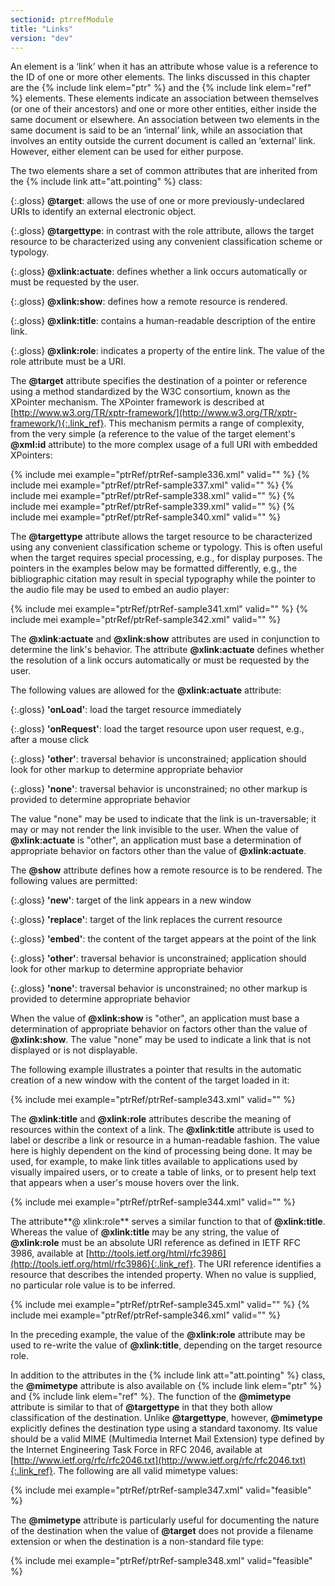 ```yaml
---
sectionid: ptrrefModule
title: "Links"
version: "dev"
---
```


An element is a ‘link’ when it has an attribute whose value is a reference to the ID of one or more other elements. The links discussed in this chapter are the {% include link elem="ptr" %} and the {% include link elem="ref" %} elements. These elements indicate an association between themselves (or one of their ancestors) and one or more other entities, either inside the same document or elsewhere. An association between two elements in the same document is said to be an ‘internal’ link, while an association that involves an entity outside the current document is called an ‘external’ link. However, either element can be used for either purpose.

The two elements share a set of common attributes that are inherited from the {% include link att="att.pointing" %} class:

{:.gloss}
**@target**: allows the use of one or more previously-undeclared URIs to identify an external electronic object.

{:.gloss}
**@targettype**: in contrast with the role attribute, allows the target resource to be characterized using any convenient classification scheme or typology.

{:.gloss}
**@xlink:actuate**: defines whether a link occurs automatically or must be requested by the user.

{:.gloss}
**@xlink:show**: defines how a remote resource is rendered.

{:.gloss}
**@xlink:title**: contains a human-readable description of the entire link.

{:.gloss}
**@xlink:role**: indicates a property of the entire link. The value of the role attribute must be a URI.

The **@target** attribute specifies the destination of a pointer or reference using a method standardized by the W3C consortium, known as the XPointer mechanism. The XPointer framework is described at [http://www.w3.org/TR/xptr-framework/](http://www.w3.org/TR/xptr-framework/){:.link_ref}. This mechanism permits a range of complexity, from the very simple (a reference to the value of the target element's **@xml:id** attribute) to the more complex usage of a full URI with embedded XPointers:

{% include mei example="ptrRef/ptrRef-sample336.xml" valid="" %}
{% include mei example="ptrRef/ptrRef-sample337.xml" valid="" %}
{% include mei example="ptrRef/ptrRef-sample338.xml" valid="" %}
{% include mei example="ptrRef/ptrRef-sample339.xml" valid="" %}
{% include mei example="ptrRef/ptrRef-sample340.xml" valid="" %}

The **@targettype** attribute allows the target resource to be characterized using any convenient classification scheme or typology. This is often useful when the target requires special processing, e.g., for display purposes. The pointers in the examples below may be formatted differently, e.g., the bibliographic citation may result in special typography while the pointer to the audio file may be used to embed an audio player:

{% include mei example="ptrRef/ptrRef-sample341.xml" valid="" %}
{% include mei example="ptrRef/ptrRef-sample342.xml" valid="" %}

The **@xlink:actuate** and **@xlink:show** attributes are used in conjunction to determine the link's behavior. The attribute **@xlink:actuate** defines whether the resolution of a link occurs automatically or must be requested by the user.

The following values are allowed for the **@xlink:actuate** attribute:

{:.gloss}
**'onLoad'**: load the target resource immediately

{:.gloss}
**'onRequest'**: load the target resource upon user request, e.g., after a mouse click

{:.gloss}
**'other'**: traversal behavior is unconstrained; application should look for other markup to determine appropriate behavior

{:.gloss}
**'none'**: traversal behavior is unconstrained; no other markup is provided to determine appropriate behavior

The value "none" may be used to indicate that the link is un-traversable; it may or may not render the link invisible to the user. When the value of **@xlink:actuate** is "other", an application must base a determination of appropriate behavior on factors other than the value of **@xlink:actuate**.

The **@show** attribute defines how a remote resource is to be rendered. The following values are permitted:

{:.gloss}
**'new'**: target of the link appears in a new window

{:.gloss}
**'replace'**: target of the link replaces the current resource

{:.gloss}
**'embed'**: the content of the target appears at the point of the link

{:.gloss}
**'other'**: traversal behavior is unconstrained; application should look for other markup to determine appropriate behavior

{:.gloss}
**'none'**: traversal behavior is unconstrained; no other markup is provided to determine appropriate behavior

When the value of **@xlink:show** is "other", an application must base a determination of appropriate behavior on factors other than the value of **@xlink:show**. The value "none" may be used to indicate a link that is not displayed or is not displayable.

The following example illustrates a pointer that results in the automatic creation of a new window with the content of the target loaded in it:

{% include mei example="ptrRef/ptrRef-sample343.xml" valid="" %}

The **@xlink:title** and **@xlink:role** attributes describe the meaning of resources within the context of a link. The **@xlink:title** attribute is used to label or describe a link or resource in a human-readable fashion. The value here is highly dependent on the kind of processing being done. It may be used, for example, to make link titles available to applications used by visually impaired users, or to create a table of links, or to present help text that appears when a user's mouse hovers over the link.

{% include mei example="ptrRef/ptrRef-sample344.xml" valid="" %}

The attribute**@ xlink:role** serves a similar function to that of **@xlink:title**. Whereas the value of **@xlink:title** may be any string, the value of **@xlink:role** must be an absolute URI reference as defined in IETF RFC 3986, available at [http://tools.ietf.org/html/rfc3986](http://tools.ietf.org/html/rfc3986){:.link_ref}. The URI reference identifies a resource that describes the intended property. When no value is supplied, no particular role value is to be inferred.

{% include mei example="ptrRef/ptrRef-sample345.xml" valid="" %}
{% include mei example="ptrRef/ptrRef-sample346.xml" valid="" %}

In the preceding example, the value of the **@xlink:role** attribute may be used to re-write the value of **@xlink:title**, depending on the target resource role.

In addition to the attributes in the {% include link att="att.pointing" %} class, the **@mimetype** attribute is also available on {% include link elem="ptr" %} and {% include link elem="ref" %}. The function of the **@mimetype** attribute is similar to that of **@targettype** in that they both allow classification of the destination. Unlike **@targettype**, however, **@mimetype** explicitly defines the destination type using a standard taxonomy. Its value should be a valid MIME (Multimedia Internet Mail Extension) type defined by the Internet Engineering Task Force in RFC 2046, available at [http://www.ietf.org/rfc/rfc2046.txt](http://www.ietf.org/rfc/rfc2046.txt){:.link_ref}. The following are all valid mimetype values:

{% include mei example="ptrRef/ptrRef-sample347.xml" valid="feasible" %}

The **@mimetype** attribute is particularly useful for documenting the nature of the destination when the value of **@target** does not provide a filename extension or when the destination is a non-standard file type:

{% include mei example="ptrRef/ptrRef-sample348.xml" valid="feasible" %}
